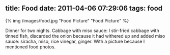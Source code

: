 title: Food
date: 2011-04-06 07:29:06
tags: food
---

{% img  /images/food.jpg  "Food Picture" "Food Picture" %}

Dinner for two nights. Cabbage with miso sauce: I stir-fried cabbage
with tinned fish, discarded the onion because it had withered up and
added miso sauce: siracha, miso, rice vinegar, ginger. With a picture
because I mentioned food photos.
